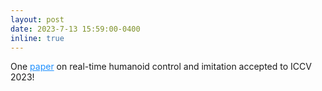 ```yaml
---
layout: post
date: 2023-7-13 15:59:00-0400
inline: true
---
```


One <a href="https://arxiv.org/abs/2305.06456" style="color: DodgerBlue">paper</a> on real-time humanoid control and imitation accepted to ICCV 2023!




